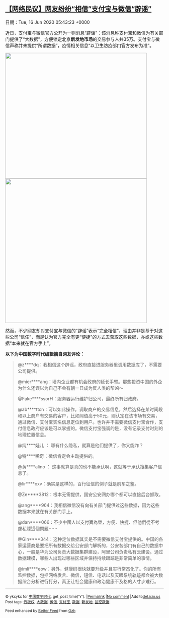 [【网络民议】网友纷纷“相信”支付宝与微信“辟谣”](https://chinadigitaltimes.net/chinese/2020/06/%e3%80%90%e7%bd%91%e7%bb%9c%e6%b0%91%e8%ae%ae%e3%80%91%e7%bd%91%e5%8f%8b%e7%ba%b7%e7%ba%b7%e7%9b%b8%e4%bf%a1%e6%94%af%e4%bb%98%e5%ae%9d%e4%b8%8e%e5%be%ae%e4%bf%a1%e8%be%9f/)
------
日期：Tue, 16 Jun 2020 05:43:23 +0000

<p>近日，支付宝与微信官方公开为一则消息“辟谣”：该消息称支付宝和微信为有关部门提供了“大数据”，方便锁定北京<strong>新发地市场</strong>的交易参与人共35万。支付宝与微信声称并未提供“所谓数据”，疫情相关信息“以卫生防疫部门官方发布为准”。</p><p><img class="aligncenter wp-image-647233" src="https://chinadigitaltimes.net/chinese/files/2020/06/61e04755ly1gfs2t5few3j20hs0frn31.jpg" alt="" width="450" height="399" srcset="https://chinadigitaltimes.net/chinese/files/2020/06/61e04755ly1gfs2t5few3j20hs0frn31.jpg 640w, https://chinadigitaltimes.net/chinese/files/2020/06/61e04755ly1gfs2t5few3j20hs0frn31-300x266.jpg 300w" sizes="(max-width: 450px) 100vw, 450px" /> <img class="aligncenter wp-image-647234" src="https://chinadigitaltimes.net/chinese/files/2020/06/61e04755ly1gfs2t5fmxyj20hi0httdz.jpg" alt="" width="450" height="458" srcset="https://chinadigitaltimes.net/chinese/files/2020/06/61e04755ly1gfs2t5fmxyj20hi0httdz.jpg 630w, https://chinadigitaltimes.net/chinese/files/2020/06/61e04755ly1gfs2t5fmxyj20hi0httdz-295x300.jpg 295w, https://chinadigitaltimes.net/chinese/files/2020/06/61e04755ly1gfs2t5fmxyj20hi0httdz-50x50.jpg 50w" sizes="(max-width: 450px) 100vw, 450px" /></p><p>然而，不少网友却对支付宝与微信的“辟谣”表示“完全相信”，理由并非是基于对这些公司“信任”，而是认为官方完全有更“便捷”的方式去获取这些数据，亦或这些数据“本来就在官方手上”。</p><p><strong>以下为中国数字时代编辑摘自网友评论：</strong></p><blockquote><p>@z****dq：我相信这个辟谣，政府直接进服务器里调用数据库了，不需要公司提供。</p><p>@mier****ang：墙内企业都有机会政府的延长手臂。那些投资中国的外企为什么还误以为自己不会有朝一日成为反人类的帮凶～</p><p>@Fake****ssorH：服务器运行维护归公司，最终所有归政府。</p><p>@ab****ttcn：可以如此操作。调取商户的交易信息，然后选择在某时间段和以上商户有交易的客户，比如阈值高于50元，则认定在该市场有交易，通过微信、支付宝实名信息定位到用户。也许并不需要微信支付宝合作，支付信息政府应该是可以掌握的。微信支付宝强调的是，没有记录支付时刻的地理位置信息。</p><p>@纯****娃儿 ： 哪有什么隐私，就算是他们提供了，你又能咋？</p><p>@特****稀奇：微信肯定会主动提供的。</p><p>@黄****alino ： 这事就算是真的也不能承认啊，这就等于承认搜集客户信息了。</p><p>@lir****oxv：确实是这样的，百行征信的例子就是前车之鉴。</p><p>@Ze****3812：根本无需提供，国安公安网办哪个都可以直接后台抓取。</p><p>@ang****964：我相信微信没有向有关部门提供过这些数据，因为这些数据本来就在有关部门手上。</p><p>@dan****066：不少中國人以支付寶為榮，方便、快捷、但他們從不考慮私隱這個問題⋯⋯</p><p>@Gin****344：这种定位数据其实是不需要微信支付宝提供的。中国的各家运营商是要把所有数据交给公安部门解析的，公安各部门有自己的数据中心，一般是华为公司负责大数据集群建设，阿里公司负责私有云建设。通过数据建模，哪些人出现过哪些区域并保持持续跟踪是非常简单的事情。</p><p>@imli****eow：另外，健康码很快就要升级并且实行常态化了。你的所有监控数据，包括网络发言、微信，短信、电话以及天眼系统轨迹都会被大数据综合分析进行打分，真正让社会健康和政治健康不及格的人寸步难行。</p></blockquote><hr /><p><small>&copy; ykxykx for <a href="https://chinadigitaltimes.net/chinese">中国数字时代</a>, get_post_time('Y'). |<a href="https://chinadigitaltimes.net/chinese/2020/06/%e3%80%90%e7%bd%91%e7%bb%9c%e6%b0%91%e8%ae%ae%e3%80%91%e7%bd%91%e5%8f%8b%e7%ba%b7%e7%ba%b7%e7%9b%b8%e4%bf%a1%e6%94%af%e4%bb%98%e5%ae%9d%e4%b8%8e%e5%be%ae%e4%bf%a1%e8%be%9f/">Permalink</a> |<a href="https://chinadigitaltimes.net/chinese/2020/06/%e3%80%90%e7%bd%91%e7%bb%9c%e6%b0%91%e8%ae%ae%e3%80%91%e7%bd%91%e5%8f%8b%e7%ba%b7%e7%ba%b7%e7%9b%b8%e4%bf%a1%e6%94%af%e4%bb%98%e5%ae%9d%e4%b8%8e%e5%be%ae%e4%bf%a1%e8%be%9f/#comments">No comment</a> |Add to<a href="http://del.icio.us/post?url=https://chinadigitaltimes.net/chinese/2020/06/%e3%80%90%e7%bd%91%e7%bb%9c%e6%b0%91%e8%ae%ae%e3%80%91%e7%bd%91%e5%8f%8b%e7%ba%b7%e7%ba%b7%e7%9b%b8%e4%bf%a1%e6%94%af%e4%bb%98%e5%ae%9d%e4%b8%8e%e5%be%ae%e4%bf%a1%e8%be%9f/&amp;title=【网络民议】网友纷纷“相信”支付宝与微信“辟谣”">del.icio.us</a><br/>Post tags: <a href="https://chinadigitaltimes.net/chinese/tag/%e4%ba%91%e6%9e%81%e6%9d%83/" rel="tag">云极权</a>, <a href="https://chinadigitaltimes.net/chinese/tag/%e5%a4%a7%e6%95%b0%e6%8d%ae/" rel="tag">大数据</a>, <a href="https://chinadigitaltimes.net/chinese/tag/%e5%be%ae%e4%bf%a1/" rel="tag">微信</a>, <a href="https://chinadigitaltimes.net/chinese/tag/%e6%94%af%e4%bb%98%e5%ae%9d/" rel="tag">支付宝</a>, <a href="https://chinadigitaltimes.net/chinese/tag/%e6%95%b0%e6%8d%ae/" rel="tag">数据</a>, <a href="https://chinadigitaltimes.net/chinese/tag/%e6%96%b0%e5%8f%91%e5%9c%b0/" rel="tag">新发地</a>, <a href="https://chinadigitaltimes.net/chinese/tag/%e7%9b%91%e6%8e%a7%e6%95%b0%e6%8d%ae/" rel="tag">监控数据</a><br/></small></p><p><small>Feed enhanced by <a href='http://planetozh.com/blog/my-projects/wordpress-plugin-better-feed-rss/'>Better Feed</a> from  <a href='http://planetozh.com/blog/'>Ozh</a></small></p>
